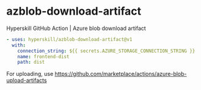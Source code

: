 # azblob-download-artifact
Hyperskill GitHub Action | Azure blob download artifact

```yaml
- uses: hyperskill/azblob-download-artifact@v1
  with:
    connection_string: ${{ secrets.AZURE_STORAGE_CONNECTION_STRING }}
    name: frontend-dist
    path: dist
```

For uploading, use https://github.com/marketplace/actions/azure-blob-upload-artifacts
